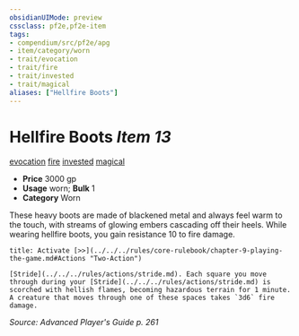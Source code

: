 ```yaml
---
obsidianUIMode: preview
cssclass: pf2e,pf2e-item
tags:
- compendium/src/pf2e/apg
- item/category/worn
- trait/evocation
- trait/fire
- trait/invested
- trait/magical
aliases: ["Hellfire Boots"]
---
```

# Hellfire Boots *Item 13*  
[evocation](../../../rules/traits/evocation.md)  [fire](../../../rules/traits/fire.md)  [invested](../../../rules/traits/invested.md)  [magical](../../../rules/traits/magical.md)  

- **Price** 3000 gp
- **Usage** worn; **Bulk** 1
- **Category** Worn

These heavy boots are made of blackened metal and always feel warm to the touch, with streams of glowing embers cascading off their heels. While wearing hellfire boots, you gain resistance 10 to fire damage.

```ad-embed-ability
title: Activate [>>](../../../rules/core-rulebook/chapter-9-playing-the-game.md#Actions "Two-Action")

[Stride](../../../rules/actions/stride.md). Each square you move through during your [Stride](../../../rules/actions/stride.md) is scorched with hellish flames, becoming hazardous terrain for 1 minute. A creature that moves through one of these spaces takes `3d6` fire damage.
```

*Source: Advanced Player's Guide p. 261*
